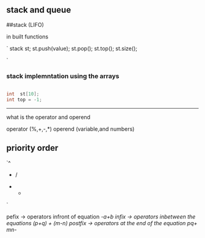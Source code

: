 ## stack and queue

##stack (LIFO)

in built functions

`
stack<int> st;
st.push(value); 
st.pop();
st.top();
st.size();

`

### stack implemntation using the arrays


```cpp

int  st[10];
int top = -1;

```

---------------------------------------------------------


what is the operator  and operend

operator (%,+,-,*)
operend (variable,and numbers)

## priority order 

`^ 
* / 
+ - 
`

pefix -> operators infront of equation *-a+b 
infix -> operators inbetween the equations (p+q) + (m-n)
postfix -> operators at the end of the equation pq+ mn-*



